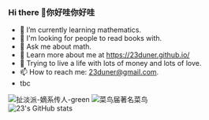 ### Hi there 👋你好哇你好哇

<!--这是一个HTML格式的注释 上面只是一个md里插入图片的语法
**23duner/23duner** is a ✨ _special_ ✨ repository because its `README.md` (this file) appears on your GitHub profile.
Here are some ideas to get you started:
- 🔭 I’m currently working on ...
- 👀 
- 👯 I’m looking to collaborate on ...

- 😄 Pronouns: ...
- ⚡ Fun fact: ...
-->

- 🌱 I’m currently learning mathematics.
- 🤔 I'm looking for people to read books with.
- 💬 Ask me about math.
- 🤗 Learn more about me at https://23duner.github.io/
- 🥰 Trying to live a life with lots of money and lots of love.
- 📫 How to reach me: 23duner@gmail.com.
- tbc
  
![扯淡派-嫡系传人-green](https://img.shields.io/badge/%E6%89%AF%E6%B7%A1%E6%B4%BE-%E5%AB%A1%E7%B3%BB%E4%BC%A0%E4%BA%BA-green)
![菜鸟届著名菜鸟](https://img.shields.io/badge/%E8%8F%9C%E9%B8%9F%E5%B1%8A%E8%91%97%E5%90%8D%E8%8F%9C%E9%B8%9F-red)      
![23's GitHub stats](https://github-readme-stats.vercel.app/api?username=23duner&show_icons=true&theme=radical)


